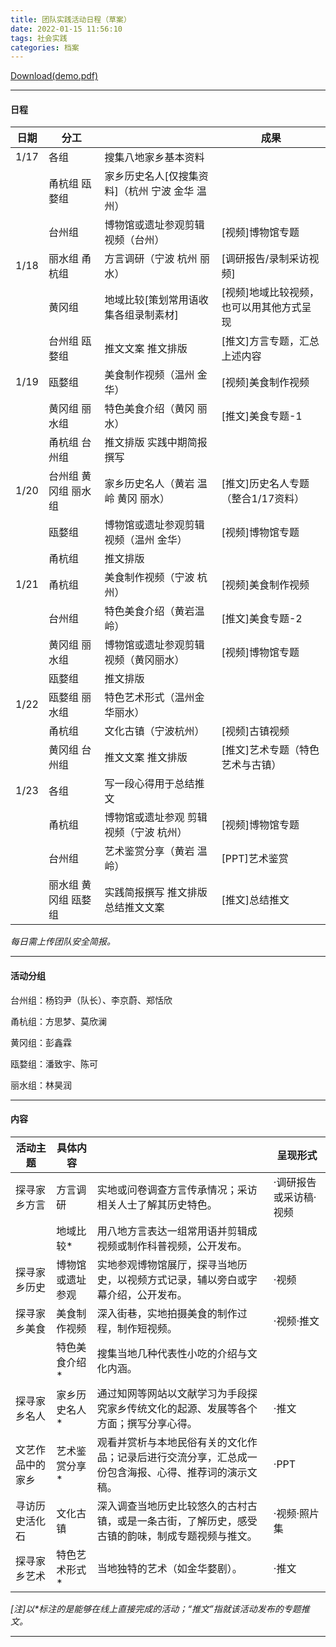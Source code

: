 ```yaml
---
title: 团队实践活动日程（草案）
date: 2022-01-15 11:56:10
tags: 社会实践
categories: 档案
---
```


[Download(demo.pdf)](https://gitee.com/parallelcoder_admin/blog_file/raw/master/demo.pdf)

----

#### 日程

| 日期 | 分工                 |                                                 | 成果                                     |
| ---- | -------------------- | ----------------------------------------------- | ---------------------------------------- |
| 1/17 | 各组                 | 搜集八地家乡基本资料                            |                                          |
|      | 甬杭组 瓯婺组        | 家乡历史名人[仅搜集资料]（杭州 宁波 金华 温州） |                                          |
|      | 台州组               | 博物馆或遗址参观剪辑视频（台州）                | [视频]博物馆专题                         |
| 1/18 | 丽水组 甬杭组        | 方言调研（宁波 杭州 丽水）                      | [调研报告/录制采访视频]                  |
|      | 黄冈组               | 地域比较[策划常用语收集各组录制素材]            | [视频]地域比较视频，也可以用其他方式呈现 |
|      | 台州组 瓯婺组        | 推文文案 推文排版                               | [推文]方言专题，汇总上述内容             |
| 1/19 | 瓯婺组               | 美食制作视频（温州 金华）                       | [视频]美食制作视频                       |
|      | 黄冈组 丽水组        | 特色美食介绍（黄冈 丽水）                       | [推文]美食专题-1                         |
|      | 甬杭组 台州组        | 推文排版 实践中期简报撰写                       |                                          |
| 1/20 | 台州组 黄冈组 丽水组 | 家乡历史名人（黄岩 温岭 黄冈 丽水）             | [推文]历史名人专题（整合1/17资料）       |
|      | 瓯婺组               | 博物馆或遗址参观剪辑视频（温州 金华）           | [视频]博物馆专题                         |
|      | 甬杭组               | 推文排版                                        |                                          |
| 1/21 | 甬杭组               | 美食制作视频（宁波 杭州）                       | [视频]美食制作视频                       |
|      | 台州组               | 特色美食介绍（黄岩温岭）                        | [推文]美食专题-2                         |
|      | 黄冈组 丽水组        | 博物馆或遗址参观剪辑视频（黄冈丽水）            | [视频]博物馆专题                         |
|      | 瓯婺组               | 推文排版                                        |                                          |
| 1/22 | 瓯婺组 丽水组        | 特色艺术形式（温州金华丽水）                    |                                          |
|      | 甬杭组               | 文化古镇（宁波杭州）                            | [视频]古镇视频                           |
|      | 黄冈组 台州组        | 推文文案 推文排版                               | [推文]艺术专题（特色艺术与古镇）         |
| 1/23 | 各组                 | 写一段心得用于总结推文                          |                                          |
|      | 甬杭组               | 博物馆或遗址参观 剪辑视频（宁波 杭州）          | [视频]博物馆专题                         |
|      | 台州组               | 艺术鉴赏分享（黄岩 温岭）                       | [PPT]艺术鉴赏                            |
|      | 丽水组 黄冈组 瓯婺组 | 实践简报撰写 推文排版 总结推文文案              | [推文]总结推文                           |

<i>每日需上传团队安全简报。</i>

-----

#### 活动分组

台州组：杨钧尹（队长）、李京蔚、郑恬欣

甬杭组：方思梦、莫欣澜

黄冈组：彭鑫霖

瓯婺组：潘致宇、陈可

丽水组：林昊润

----

#### 内容

| 活动主题         | 具体内容         |                                                              | 呈现形式               |
| ---------------- | ---------------- | ------------------------------------------------------------ | ---------------------- |
| 探寻家乡方言     | 方言调研         | 实地或问卷调查方言传承情况；采访相关人士了解其历史特色。     | ·调研报告或采访稿·视频 |
|                  | 地域比较*        | 用八地方言表达一组常用语并剪辑成视频或制作科普视频，公开发布。 |                        |
| 探寻家乡历史     | 博物馆或遗址参观 | 实地参观博物馆展厅，探寻当地历史，以视频方式记录，辅以旁白或字幕介绍，公开发布。 | ·视频                  |
| 探寻家乡美食     | 美食制作视频     | 深入街巷，实地拍摄美食的制作过程，制作短视频。               | ·视频·推文             |
|                  | 特色美食介绍*    | 搜集当地几种代表性小吃的介绍与文化内涵。                     |                        |
| 探寻家乡名人     | 家乡历史名人*    | 通过知网等网站以文献学习为手段探究家乡传统文化的起源、发展等各个方面；撰写分享心得。 | ·推文                  |
| 文艺作品中的家乡 | 艺术鉴赏分享*    | 观看并赏析与本地民俗有关的文化作品；记录后进行交流分享，汇总成一份包含海报、心得、推荐词的演示文稿。 | ·PPT                   |
| 寻访历史活化石   | 文化古镇         | 深入调查当地历史比较悠久的古村古镇，或是一条古街，了解历史，感受古镇的韵味，制成专题视频与推文。 | ·视频·照片集           |
| 探寻家乡艺术     | 特色艺术形式*    | 当地独特的艺术（如金华婺剧）。                               | ·推文                  |

<i>[注]以*标注的是能够在线上直接完成的活动；“推文”指就该活动发布的专题推文。</i>

----

